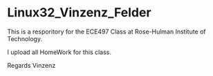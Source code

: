 # Linux32_Vinzenz_Felder

This is a resporitory for the ECE497 Class at Rose-Hulman Institute of Technology. 

I upload all HomeWork for this class. 

Regards Vinzenz 
